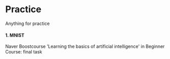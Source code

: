 # Practice
Anything for practice

#### 1. MNIST
Naver Boostcourse 'Learning the basics of artificial intelligence' in Beginner Course: final task
